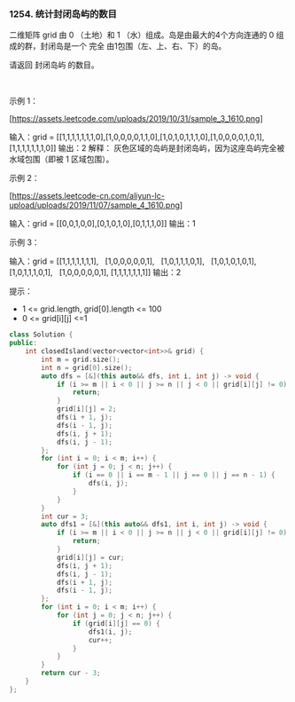### 1254. 统计封闭岛屿的数目



二维矩阵 grid 由 0 （土地）和 1 （水）组成。岛是由最大的4个方向连通的 0 组成的群，封闭岛是一个 完全 由1包围（左、上、右、下）的岛。

请返回 封闭岛屿 的数目。

 

示例 1：

[https://assets.leetcode.com/uploads/2019/10/31/sample_3_1610.png]


输入：grid = [[1,1,1,1,1,1,1,0],[1,0,0,0,0,1,1,0],[1,0,1,0,1,1,1,0],[1,0,0,0,0,1,0,1],[1,1,1,1,1,1,1,0]]
输出：2
解释：
灰色区域的岛屿是封闭岛屿，因为这座岛屿完全被水域包围（即被 1 区域包围）。

示例 2：

[https://assets.leetcode-cn.com/aliyun-lc-upload/uploads/2019/11/07/sample_4_1610.png]


输入：grid = [[0,0,1,0,0],[0,1,0,1,0],[0,1,1,1,0]]
输出：1


示例 3：


输入：grid = [[1,1,1,1,1,1,1],
             [1,0,0,0,0,0,1],
             [1,0,1,1,1,0,1],
             [1,0,1,0,1,0,1],
             [1,0,1,1,1,0,1],
             [1,0,0,0,0,0,1],
             [1,1,1,1,1,1,1]]
输出：2




提示：

 * 1 <= grid.length, grid[0].length <= 100
 * 0 <= grid[i][j] <=1

```c++
class Solution {
public:
    int closedIsland(vector<vector<int>>& grid) {
        int m = grid.size();
        int n = grid[0].size();
        auto dfs = [&](this auto&& dfs, int i, int j) -> void {
            if (i >= m || i < 0 || j >= n || j < 0 || grid[i][j] != 0) {
                return;
            }
            grid[i][j] = 2;
            dfs(i + 1, j);
            dfs(i - 1, j);
            dfs(i, j + 1);
            dfs(i, j - 1);
        };
        for (int i = 0; i < m; i++) {
            for (int j = 0; j < n; j++) {
                if (i == 0 || i == m - 1 || j == 0 || j == n - 1) {
                    dfs(i, j);
                }
            }
        }
        int cur = 3;
        auto dfs1 = [&](this auto&& dfs1, int i, int j) -> void {
            if (i >= m || i < 0 || j >= n || j < 0 || grid[i][j] != 0) {
                return;
            }
            grid[i][j] = cur;
            dfs(i, j + 1);
            dfs(i, j - 1);
            dfs(i + 1, j);
            dfs(i - 1, j);
        };
        for (int i = 0; i < m; i++) {
            for (int j = 0; j < n; j++) {
                if (grid[i][j] == 0) {
                    dfs1(i, j);
                    cur++;
                }
            }
        }
        return cur - 3;
    }
};
```

